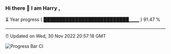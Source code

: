 ### Hi there 👋 I am Harry , 

⏳ Year progress { ███████████████████████████▁▁▁ } 91.47 %

---

⏰ Updated on Wed, 30 Nov 2022 20:57:18 GMT

![Progress Bar CI](https://github.com/duykhang68/duykhang68/workflows/Progress%20Bar%20CI/badge.svg)
